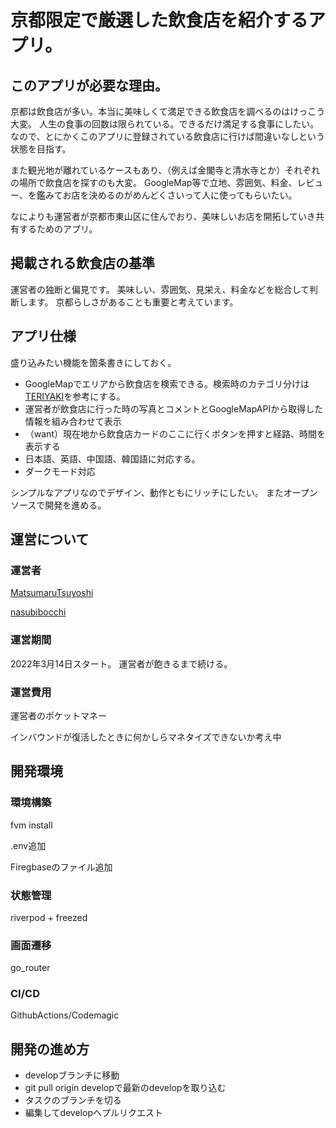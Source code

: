 # 京都限定で厳選した飲食店を紹介するアプリ。

## このアプリが必要な理由。

京都は飲食店が多い。本当に美味しくて満足できる飲食店を調べるのはけっこう大変。 人生の食事の回数は限られている。できるだけ満足する食事にしたい。
なので、とにかくこのアプリに登録されている飲食店に行けば間違いなしという状態を目指す。

また観光地が離れているケースもあり、（例えば金閣寺と清水寺とか）それぞれの場所で飲食店を探すのも大変。
GoogleMap等で立地、雰囲気、料金、レビュー、を鑑みてお店を決めるのがめんどくさいって人に使ってもらいたい。

なによりも運営者が京都市東山区に住んでおり、美味しいお店を開拓していき共有するためのアプリ。

## 掲載される飲食店の基準

運営者の独断と偏見です。 美味しい、雰囲気、見栄え、料金などを総合して判断します。 京都らしさがあることも重要と考えています。

## アプリ仕様

盛り込みたい機能を箇条書きにしておく。

- GoogleMapでエリアから飲食店を検索できる。検索時のカテゴリ分けは[TERIYAKI](https://teriyaki.me)を参考にする。
- 運営者が飲食店に行った時の写真とコメントとGoogleMapAPIから取得した情報を組み合わせて表示
- （want）現在地から飲食店カードのここに行くボタンを押すと経路、時間を表示する
- 日本語、英語、中国語、韓国語に対応する。
- ダークモード対応

シンプルなアプリなのでデザイン、動作ともにリッチにしたい。 またオープンソースで開発を進める。

## 運営について

### 運営者

[MatsumaruTsuyoshi](https://github.com/MatsumaruTsuyoshi)

[nasubibocchi](https://github.com/nasubibocchi)


### 運営期間

2022年3月14日スタート。 運営者が飽きるまで続ける。

### 運営費用

運営者のポケットマネー 

インバウンドが復活したときに何かしらマネタイズできないか考え中


## 開発環境

### 環境構築
fvm install

.env追加

Firegbaseのファイル追加

### 状態管理
riverpod + freezed

### 画面遷移
go_router

### CI/CD
GithubActions/Codemagic

## 開発の進め方
- developブランチに移動
- git pull origin developで最新のdevelopを取り込む
- タスクのブランチを切る
- 編集してdevelopへプルリクエスト

